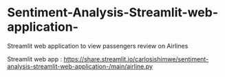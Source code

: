 # Sentiment-Analysis-Streamlit-web-application-
Streamlit web application to view passengers review on Airlines


Streamlit web app : https://share.streamlit.io/carlosishimwe/sentiment-analysis-streamlit-web-application-/main/airline.py
